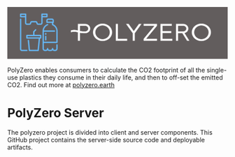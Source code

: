 ![PolyZero](/public/images/polyzero-logo.png)

PolyZero enables consumers to calculate the CO2 footprint of all the single-use plastics they consume in their daily life, and then to off-set the emitted CO2. Find out more at [polyzero.earth](https://polyzero.earth)

# PolyZero Server 

The polyzero project is divided into client and server components. This GitHub project contains the server-side source code and deployable artifacts.
